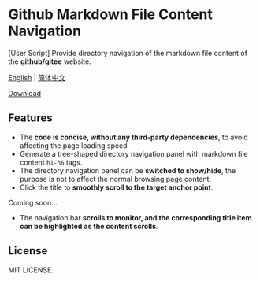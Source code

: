 # Github Markdown File Content Navigation

[User Script] Provide directory navigation of the markdown file content of the **github/gitee** website.

[English](./README.md) | [简体中文](./README.zh-CN.md)

[Download](https://greasyfork.org/scripts/421316-git-markdown-content-navigation)

## Features

-   The **code is concise, without any third-party dependencies**, to avoid affecting the page loading speed
-   Generate a tree-shaped directory navigation panel with markdown file content `h1-h6` tags.
-   The directory navigation panel can be **switched to show/hide**, the purpose is not to affect the normal browsing page content.
-   Click the title to **smoothly scroll to the target anchor point**.

Coming soon...

-   The navigation bar **scrolls to monitor, and the corresponding title item can be highlighted as the content scrolls**.

## License

MIT LICENSE.
